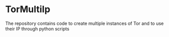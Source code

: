 # TorMultiIp
The repository contains code to create  multiple instances of Tor and to use their IP through python scripts

